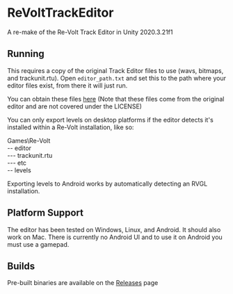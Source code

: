 # ReVoltTrackEditor
A re-make of the Re-Volt Track Editor in Unity 2020.3.21f1

## Running
This requires a copy of the original Track Editor files to use (wavs, bitmaps, and trackunit.rtu). Open `editor_path.txt` and set this to the path where your editor files exist, from there it will just run.

You can obtain these files [here](https://www.mediafire.com/file/6rimevzh3xljmzn/editor_files.zip/file) (Note that these files come from the original editor and are not covered under the LICENSE)

You can only export levels on desktop platforms if the editor detects it's installed within a Re-Volt installation, like so:

Games\Re-Volt  
\-- editor  
\--- trackunit.rtu  
\--- etc  
\-- levels 

Exporting levels to Android works by automatically detecting an RVGL installation.

## Platform Support
The editor has been tested on Windows, Linux, and Android. It should also work on Mac. There is currently no Android UI and to use it on Android you must use a gamepad.

## Builds
Pre-built binaries are available on the [Releases](https://github.com/Dummiesman/ReVoltTrackEditor/releases) page
